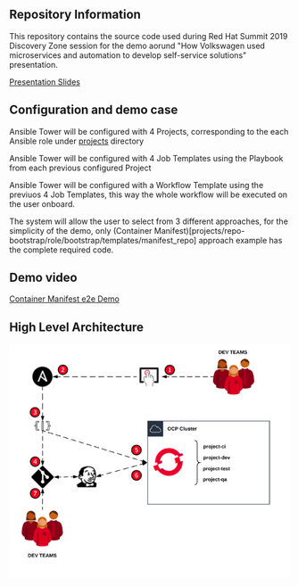 ## Repository Information

This repository contains the source code used during Red Hat Summit 2019 Discovery Zone session for the demo aorund "How Volkswagen used microservices and automation to develop self-service solutions" presentation.

[Presentation Slides](https://www.slideshare.net/makimak1/how-volkswagen-used-microservices-and-automation-to-develop-self-service-solutions)

## Configuration and demo case

Ansible Tower will be configured with 4 Projects, corresponding to the each Ansible role under [projects](projects/) directory

Ansible Tower will be configured with 4 Job Templates using the Playbook from each previous configured Project

Ansible Tower will be configured with a Workflow Template using the previuos 4 Job Templates, this way the whole workflow will be executed on the user onboard.

The system will allow the user to select from 3 different approaches, for the simplicity of the demo, only (Container Manifest)[projects/repo-bootstrap/role/bootstrap/templates/manifest_repo] approach example has the complete required code.

## Demo video

[Container Manifest e2e Demo](media/demo.webm)

## High Level Architecture

![System Diagram](media/high_level_arch.png "System Diagram")